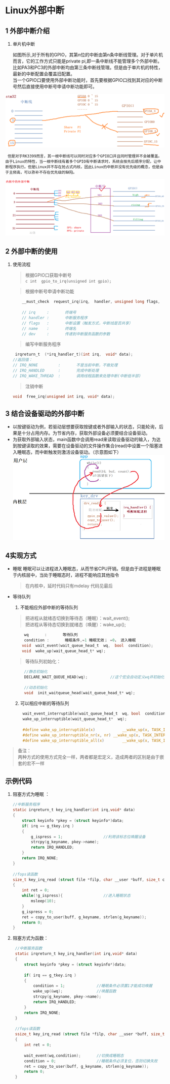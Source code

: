 <!--
 * @Description: In User Settings Edit
 * @Author: your name
 * @Date: 2019-09-17 20:27:05
 * @LastEditTime: 2019-09-19 13:14:51
 * @LastEditors: Please set LastEditors
 -->
# Linux外部中断

## 1 外部中断介绍
1. 单片机中断  
       
     如图所示,对于所有的GPIO，其第n位的中断由第n条中断线管理。对于单片机而言，它的工作方式只能是private pi,即一条中断线不能管理多个外部中断。比如PA3和PC3的外部中断均由第三条中断线管理。但是由于单片机的特性，最新的中断配置会覆盖旧配置。  
     当一个GPIO口要使用外部中断功能时，首先要根据GPIO口找到其对应的中断号然后直接使用中断号申请中断功能即可。

 ![单片机中断示意图](https://github.com/TimChanCHN/pictures/raw/master/Linux/%E5%8D%95%E7%89%87%E6%9C%BA%E4%B8%AD%E6%96%AD.png) 
     
     但是对于RK3399而言，其一根中断线可以同时对应多个GPIO口并且同时管理并不会被覆盖。由于Linux的特性，当一根中断线有着多个GPIO有中断请求时，系统会按先后顺序分配，让中断程序执行。但是Linux并不存在抢占式内核，因此Linux的中断并没有优先级的概念，但是由于主频高，可以弥补不存在优先级的缺陷。
   ![Linux中断示意图](https://github.com/TimChanCHN/pictures/raw/master/Linux/RK3399%E4%B8%AD%E6%96%AD.png)

## 2 外部中断的使用
1. 使用流程
   > 根据GPIO口获取中断号  
        ```c
            int  gpio_to_irq(unsigned int gpio);
        ```  
          
   > 根据中断号申请中断功能  
        
     ```c
         __must_check  request_irq(irq,  handler, unsigned long flags,   *name,   *dev);

         // irq     :       终端号
         // handler :       中断服务程序
         // flags   :       中断设置（触发方式，中断线是否共享）
         // name    :       终端名
         // dev     :       传递到中断服务函数的参数
   
     ```  

    >  编写中断服务程序  
    ```c
     irqreturn_t  (*irq_handler_t)(int irq,  void* data);
    //返回值：
    // IRQ_NONE         :       不是当前中断，不做处理       
    // IRQ_HANDLED	    :       完成中断处理
    // IRQ_WAKE_THREAD  :       调用线程函数来处理中断(中断低半部)
    ```

    > 注销中断
    ```c
    void  free_irq(unsigned int irq, void* data);

    ```

## 3 结合设备驱动的外部中断
  - 以按键驱动为例，若驱动层想要获取按键或者外部输入的状态，只能轮询，后果是十分占用内存。为节省内存，获取外部设备必须要结合设备驱动。  
  - 为获取外部输入状态，main函数中会调用read来读取设备驱动的输入，为达到按键读取的效果，需要在设备驱动的文件操作集合(read)中设置一个阻塞进入睡眠态，而中断触发则激活设备驱动。（示意图如下）
  ![外部中断结合设备驱动示意图](https://github.com/TimChanCHN/pictures/raw/master/Linux/%E5%A4%96%E9%83%A8%E4%B8%AD%E6%96%AD%E7%BB%93%E5%90%88%E8%AE%BE%E5%A4%87.png)

## 4实现方式
- 睡眠
  睡眠可以让进程进入睡眠态，从而节省CPU开销。但是由于进程是睡眠于内核层中，当处于睡眠态时，进程不能响应其他指令
  > 在内核中，延时代码只有mdelay
  > 代码见最后

- 等待队列
  1. 不能相应外部中断的等待队列
   >把进程从就绪态切换到等待态（睡眠）：wait_event();  
    把进程从等待态切换到就绪态（唤醒）：wake_up();

     ```c
          wq       :       等待队列
          condition :       睡眠条件,=1 睡眠无效； =0， 进入睡眠
         void  wait_event(wait_queue_head_t  wq,  bool  condition);
         void  wake_up(wait_queue_head_t* wq);    
     ```

   > 等待队列初始化：  

     ```c
          //静态初始化
          DECLARE_WAIT_QUEUE_HEAD(wq);          //这个宏会自动定义wq并初始化

          //动态初始化
          void  init_waitqueue_head(wait_queue_head_t* wq);
    ```

  2. 可以相应中断的等待队列
       ```c
        wait_event_interruptible(wait_queue_head_t  wq, bool  condition);
        wake_up_interruptible(wait_queue_head_t*  wq);

        #define wake_up_interruptible(x)			__wake_up(x, TASK_INTERRUPTIBLE, 1, NULL)  
        #define wake_up_interruptible_nr(x, nr)	__wake_up(x, TASK_INTERRUPTIBLE, nr, NULL)
        #define wake_up_interruptible_all(x)		__wake_up(x, TASK_INTERRUPTIBLE, 0, NULL)

       ```
> 备注：  
> 两种方式的使用方式完全一样，两者都是宏定义，造成两者的区别是由于嵌套的宏不一样


## 示例代码
1. 阻塞方式为睡眠 ：
    ```c
    //中断服务程序
    static irqreturn_t key_irq_handler(int irq,void* data)
    {
    	struct keyinfo *pkey = (struct keyinfo*)data;
    	if( irq == g_tkey.irq )
    	{
    		g_ispress = 1;                  //利用该标志位唤醒设备
    		strcpy(g_keyname, pkey->name);
    		return IRQ_HANDLED;
    	}
    	return IRQ_NONE;
    }

    //fops读函数
    size_t key_irq_read (struct file *filp, char __user *buff, size_t cnt, loff_t *offset)
    {
    	int ret = 0;  
    	while(!g_ispress){                  //进入睡眠状态
    		msleep(10);
    	}
    	g_ispress = 0;
    	ret = copy_to_user(buff, g_keyname, strlen(g_keyname));
    	return 0;
    }
    ```

2. 阻塞方式为函数：
   ```c
    //中断服务函数
    static irqreturn_t key_irq_handler(int irq,void* data)
    {
    	struct keyinfo *pkey = (struct keyinfo*)data;
    
    	if( irq == g_tkey.irq )
    	{
    		condition = 1;              //睡眠条件必须置1才能成功唤醒
    		wake_up(&wq);               //唤醒函数
    		strcpy(g_keyname, pkey->name);
    		return IRQ_HANDLED;
    	}
    	return IRQ_NONE;
    }

    //fops读函数
    ssize_t key_irq_read (struct file *filp, char __user *buff, size_t cnt, loff_t *offset)
    {
    	int ret = 0;
    
    	wait_event(wq,condition);       //切换成睡眠态
    	condition = 0;                  //睡眠条件必须复位，否则切换失败
    	ret = copy_to_user(buff, g_keyname, strlen(g_keyname));
    	return 0;
    }
   ```

